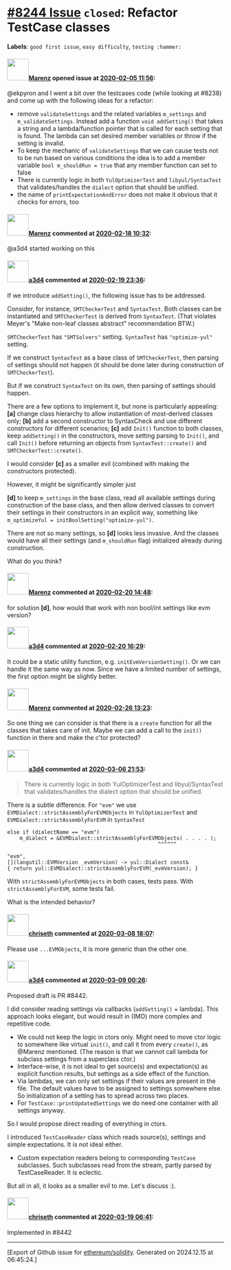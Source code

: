 # [\#8244 Issue](https://github.com/ethereum/solidity/issues/8244) `closed`: Refactor TestCase classes
**Labels**: `good first issue`, `easy difficulty`, `testing :hammer:`


#### <img src="https://avatars.githubusercontent.com/u/424752?u=2d50de05ec528b9b84f8b905a56e90669b0f8927&v=4" width="50">[Marenz](https://github.com/Marenz) opened issue at [2020-02-05 11:56](https://github.com/ethereum/solidity/issues/8244):

@ekpyron and I went a bit over the testcases code (while looking at #8238) and come up with the following ideas for a refactor:

* remove `validateSettings` and the related variables `m_settings` and `m_validateSettings`. Instead add a function `void addSetting()` that takes a string and a lambda/function pointer that is called for each setting that is found. The lambda can set desired member variables or throw if the setting is invalid.
* To keep the mechanic of `validateSettings` that we can cause tests not to be run based on various conditions the idea is to add a member variable `bool m_shouldRun = true` that any member function can set to false
* There is currently logic in both `YulOptimizerTest` and `libyul/SyntaxTest` that validates/handles the `dialect` option that should be unified.
* the name of `printExpectationAndError` does not make it obvious that it checks for errors, too


#### <img src="https://avatars.githubusercontent.com/u/424752?u=2d50de05ec528b9b84f8b905a56e90669b0f8927&v=4" width="50">[Marenz](https://github.com/Marenz) commented at [2020-02-18 10:32](https://github.com/ethereum/solidity/issues/8244#issuecomment-587392147):

@a3d4 started working on this

#### <img src="https://avatars.githubusercontent.com/u/60588784?v=4" width="50">[a3d4](https://github.com/a3d4) commented at [2020-02-19 23:36](https://github.com/ethereum/solidity/issues/8244#issuecomment-588530535):

If we introduce `addSetting()`, the following issue has to be addressed.

Consider, for instance, `SMTCheckerTest` and `SyntaxTest`. Both classes can be instantiated and `SMTCheckerTest` is derived from `SyntaxTest`. (That violates Meyer's "Make non-leaf classes abstract" recommendation BTW.)

`SMTCheckerTest` has `"SMTSolvers"` setting. `SyntaxTest` has `"optimize-yul"` setting.

If we construct `SyntaxTest` as a base class of `SMTCheckerTest`, then parsing of settings should not happen (it should be done later during construction of `SMTCheckerTest`).

But if we construct `SyntaxTest` on its own, then parsing of settings should happen.

There are a few options to implement it, but none is particularly appealing:
**[a]** change class hierarchy to allow instantiation of most-derived classes only;
**[b]** add a second constructor to SyntaxCheck and use different constructors for different scenarios;
**[c]** add `Init()` function to both classes, keep `addSetting()` in the constructors, move setting parsing to `Init()`, and call `Init()` before returning an objects from `SyntaxTest::create()` and `SMTCheckerTest::create()`.

I would consider **[c]** as a smaller evil (combined with making the constructors protected).

However, it might be significantly simpler just

**[d]** to keep `m_settings` in the base class, read all available settings during construction of the base class, and then allow derived classes to convert their settings in their constructors in an explicit way, something like `m_optimizeYul = initBoolSetting("optimize-yul")`.

There are not so many settings, so **[d]** looks less invasive. And the classes would have all their settings (and `m_shouldRun` flag) initialized already during construction.

What do you think?

#### <img src="https://avatars.githubusercontent.com/u/424752?u=2d50de05ec528b9b84f8b905a56e90669b0f8927&v=4" width="50">[Marenz](https://github.com/Marenz) commented at [2020-02-20 14:48](https://github.com/ethereum/solidity/issues/8244#issuecomment-589087520):

for solution **[d]**, how would that work with non bool/int settings like evm version?

#### <img src="https://avatars.githubusercontent.com/u/60588784?v=4" width="50">[a3d4](https://github.com/a3d4) commented at [2020-02-20 16:29](https://github.com/ethereum/solidity/issues/8244#issuecomment-589167989):

It could be a static utility function, e.g. `initEvmVersionSetting()`. Or we can handle it the same way as now. Since we have a limited number of settings, the first option might be slightly better.

#### <img src="https://avatars.githubusercontent.com/u/424752?u=2d50de05ec528b9b84f8b905a56e90669b0f8927&v=4" width="50">[Marenz](https://github.com/Marenz) commented at [2020-02-26 13:23](https://github.com/ethereum/solidity/issues/8244#issuecomment-591423311):

So one thing we can consider is that there is a `create` function for all the classes that takes care of init. Maybe we can add a call to the `init()` function in there and make the c'tor protected?

#### <img src="https://avatars.githubusercontent.com/u/60588784?v=4" width="50">[a3d4](https://github.com/a3d4) commented at [2020-03-06 21:53](https://github.com/ethereum/solidity/issues/8244#issuecomment-595981179):

> There is currently logic in both YulOptimizerTest and libyul/SyntaxTest that validates/handles the dialect option that should be unified.

There is a subtle difference. For `"evm"` we use 
`EVMDialect::strictAssemblyForEVMObjects` in `YulOptimizerTest` and 
`EVMDialect::strictAssemblyForEVM` in `SyntaxTest`
```
else if (dialectName == "evm")
    m_dialect = &EVMDialect::strictAssemblyForEVMObjects( . . . . );
                                                 ^^^^^^
```

```
"evm",
[](langutil::EVMVersion _evmVersion) -> yul::Dialect const&
{ return yul::EVMDialect::strictAssemblyForEVM(_evmVersion); }
```

With `strictAssemblyForEVMObjects` in both cases, tests pass. With `strictAssemblyForEVM`, some tests fail.

What is the intended behavior?

#### <img src="https://avatars.githubusercontent.com/u/9073706?v=4" width="50">[chriseth](https://github.com/chriseth) commented at [2020-03-08 18:07](https://github.com/ethereum/solidity/issues/8244#issuecomment-596233682):

Please use `...EVMObjects`, it is more generic than the other one.

#### <img src="https://avatars.githubusercontent.com/u/60588784?v=4" width="50">[a3d4](https://github.com/a3d4) commented at [2020-03-09 00:26](https://github.com/ethereum/solidity/issues/8244#issuecomment-596271514):

Proposed draft is PR #8442.

I did consider reading settings via callbacks (`addSetting()` + lambda). This approach looks elegant, but would result in (IMO) more complex and repetitive code.

* We could not keep the logic in ctors only. Might need to move ctor logic to somewhere like virtual `init()`, and call it from every `create()`, as @Marenz mentioned. (The reason is that we cannot call lambda for subclass settings from a superclass ctor.)
* Interface-wise, it is not ideal to get source(s) and expectation(s) as explicit function results, but settings as a side effect of the function.
* Via lambdas, we can only set settings if their values are present in the file. The default values have to be assigned to settings somewhere else. So initialization of a setting has to spread across two places.
* For `TestCase::printUpdatedSettings` we do need one container with all settings anyway.

So I would propose direct reading of everything in ctors.

I introduced `TestCaseReader` class which reads source(s), settings and simple expectations. It is not ideal either.

* Custom expectation readers belong to corresponding `TestCase` subclasses. Such subclasses read from the stream, partly parsed by TestCaseReader. It is eclectic.

But all in all, it looks as a smaller evil to me. Let's discuss :).

#### <img src="https://avatars.githubusercontent.com/u/9073706?v=4" width="50">[chriseth](https://github.com/chriseth) commented at [2020-03-19 06:41](https://github.com/ethereum/solidity/issues/8244#issuecomment-601014580):

Implemented in #8442


-------------------------------------------------------------------------------



[Export of Github issue for [ethereum/solidity](https://github.com/ethereum/solidity). Generated on 2024.12.15 at 06:45:24.]
